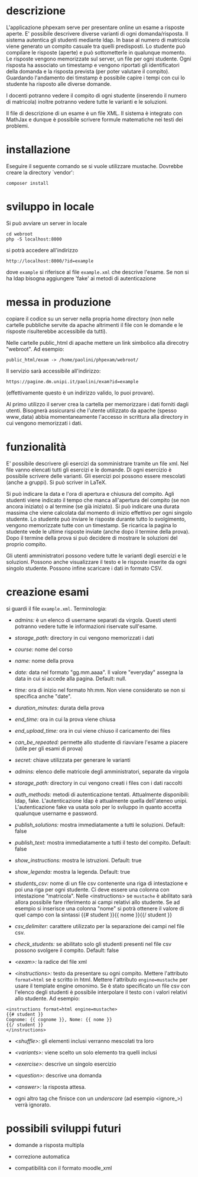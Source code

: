 # descrizione

L'applicazione phpexam serve per presentare online un esame a risposte aperte.
E' possibile descrivere diverse varianti di ogni domanda/risposta. Il sistema autentica 
gli studenti mediante ldap. In base al numero di matricola viene generato un compito 
casuale tra quelli predisposti. Lo studente può compilare le risposte (aperte) e può sottometterle 
in qualunque momento. Le risposte vengono memorizzate sul server, un file per ogni studente.
Ogni risposta ha associato un timestamp e vengono riportati gli identificatori della domanda 
e la risposta prevista (per poter valutare il compito). Guardando l'andamento dei timstamp 
è possibile capire i tempi con cui lo studente ha risposto alle diverse domande.

I docenti potranno vedere il compito di ogni studente (inserendo il numero di matricola)
inoltre potranno vedere tutte le varianti e le soluzioni.

Il file di descrizione di un esame è un file XML. Il sistema è integrato con MathJax e dunque 
è possibile scrivere formule matematiche nei testi dei problemi.

# installazione

Eseguire il seguente comando se si vuole utilizzare mustache. Dovrebbe creare la directory `vendor':

    composer install

# sviluppo in locale

Si può avviare un server in locale

    cd webroot
    php -S localhost:8000

si potrà accedere all'indirizzo 

    http://localhost:8000/?id=example

dove `example` si riferisce al file `example.xml` che descrive l'esame.
Se non si ha ldap bisogna aggiungere 'fake' ai metodi di autenticazione

# messa in produzione

copiare il codice su un server nella propria home directory 
(non nelle cartelle pubbliche servite da apache altrimenti il file con 
le domande e le risposte risulterebbe accessibile da tutti).

Nelle cartelle public_html di apache mettere un link simbolico alla direcotry
"webroot". Ad esempio:

    public_html/exam -> /home/paolini/phpexam/webroot/

Il servizio sarà accessibile all'indirizzo:

    https://pagine.dm.unipi.it/paolini/exam?id=example

(effettivamente questo è un indirizzo valido, lo puoi provare).

Al primo utilizzo il server crea la cartella per memorizzare i dati forniti 
dagli utenti. Bisognerà assicurarsi che l'utente utilizzato da apache (spesso www_data)
abbia momentaneamente l'accesso in scrittura alla directory in cui vengono memorizzati i dati.

# funzionalità

E' possibile descrivere gli esercizi da somministrare tramite un file xml. Nel file vanno elencati 
tutti gli esercizi e le domande. Di ogni esercizio è possibile scrivere delle varianti. Gli esercizi poi
possono essere mescolati (anche a gruppi). Si può scriver in LaTeX.

Si può indicare la data e l'ora di apertura e chiusura del compito. Agli studenti viene indicato il tempo 
che manca all'apertura del compito (se non ancora iniziato) o al termine (se già iniziato). Si può indicare una 
durata massima che viene calcolata dal momento di inizio effettivo per ogni singolo studente. Lo studente 
può inviare le risposte durante tutto lo svolgimento, vengono memorizzate tutte con un timestamp. Se ricarica la pagina 
lo studente vede le ultime risposte inviate (anche dopo il termine della prova). Dopo il termine della prova si può 
decidere di mostrare le soluzioni del proprio compito.

Gli utenti amministratori possono vedere tutte le varianti degli esercizi e le soluzioni. Possono anche visualizzare il testo
e le risposte inserite da ogni singolo studente. Possono infine scaricare i dati in formato CSV.

# creazione esami 

si guardi il file `example.xml`. Terminologia:

* *admins:* è un elenco di username separati da virgola. Questi utenti potranno vedere tutte le informazioni riservate 
sull'esame.

* *storage_path:* directory in cui vengono memorizzati i dati

* *course:* nome del corso

* *name:* nome della prova 

* *date:* data nel formato "gg.mm.aaaa". Il valore "everyday" assegna 
la data in cui si accede alla pagina. Default: null.

* *time:* ora di inizio nel formato hh:mm. Non viene considerato se non 
si specifica anche "date".

* *duration_minutes:* durata della prova

* *end_time:* ora in cui la prova viene chiusa

* *end_upload_time:* ora in cui viene chiuso il caricamento dei files

* *can_be_repeated:* permette allo studente di riavviare l'esame a piacere (utile per gli esami di prova)

* *secret:* chiave utilizzata per generare le varianti

* *admins:* elenco delle matricole degli amministratori, separate da virgola

* *storage_path:* directory in cui vengono creati i files con i dati raccolti

* *auth_methods:* metodi di autenticazione tentati. Attualmente disponibili: ldap, fake.
L'autenticazione ldap è attualmente quella dell'ateneo unipi. L'autenticazione fake 
va usata solo per lo sviluppo in quanto accetta qualunque username e password.

* *publish_solutions:* mostra immediatamente a tutti le soluzioni. Default: false

* *publish_text:* mostra immediatamente a tutti il testo del compito. Default: false

* *show_instructions:* mostra le istruzioni. Default: true

* *show_legenda:* mostra la legenda. Default: true

* *students_csv:* nome di un file csv contenente una riga di intestazione e poi una riga per ogni studente. Ci deve essere una colonna con intestazione "matricola". Nelle \<instructions> se `mustache` è abilitato sarà allora possibile fare riferimento ai campi relativi allo studente. Se ad esempio si inserisce una colonna "nome" si potrà ottenere il valore di quel campo con la sintassi {{# student }}{{ nome }}{{/ student }}

* *csv_delimiter:* carattere utilizzato per la separazione dei campi 
nel file csv.

* *check_students:* se abilitato solo gli studenti presenti nel file csv possono svolgere il compito. Default: false

* *\<exam>:* la radice del file xml

* *\<instructions>:* testo da presentare su ogni compito. Mettere l'attributo `format=html`
se è scritto in html. Mettere l'attributo `engine=mustache` per usare il template engine omonimo.
Se è stato specificato un file csv con l'elenco degli studenti è possibile interpolare il testo 
con i valori relativi allo studente. Ad esempio:

``` 
<instructions format=html engine=mustache>
{{# student }}
Cognome: {{ cognome }}, Nome: {{ nome }}
{{/ student }}
</instructions>
```

* *\<shuffle>:* gli elementi inclusi verranno mescolati tra loro

* *\<variants>:* viene scelto un solo elemento tra quelli inclusi

* *\<exercise>:* descrive un singolo esercizio

* *\<question>:* descrive una domanda

* *\<answer>:* la risposta attesa.

* ogni altro tag che finisce con un *underscore* (ad esempio \<ignore_>)
verrà ignorato.

# possibili sviluppi futuri

* domande a risposta multipla

* correzione automatica

* compatibilità con il formato moodle_xml

